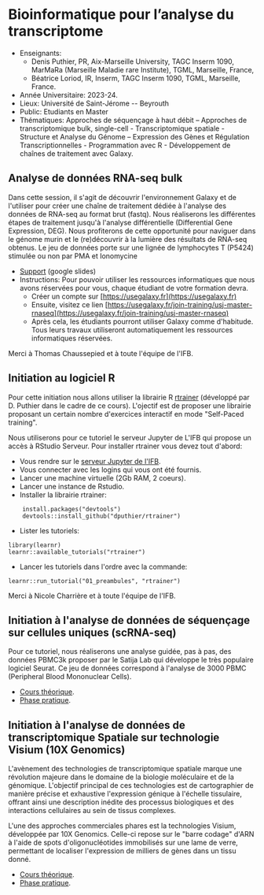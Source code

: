 # Bioinformatique pour l’analyse du transcriptome

- Enseignants: 
  - Denis Puthier, PR, Aix-Marseille University, TAGC Inserm 1090, MarMaRa (Marseille Maladie rare Institute), TGML, Marseille, France,
  - Béatrice Loriod, IR, Inserm, TAGC Inserm 1090, TGML, Marseille, France.
- Année Universitaire: 2023-24.
- Lieux:  Université de Saint-Jérome -- Beyrouth
- Public: Etudiants en Master 
- Thématiques: Approches de séquençage à haut débit – Approches de transcriptomique bulk, single-cell - Transcriptomique spatiale - Structure et Analyse du Génome – Expression des Gènes et Régulation Transcriptionnelles -
Programmation avec R - Développement de chaînes de traitement avec Galaxy.

## Analyse de données RNA-seq bulk

Dans cette session, il s'agit de découvrir l'environnement Galaxy et de l'utiliser pour créer une chaîne de traitement dédiée à l'analyse des données de RNA-seq au format brut (fastq). Nous réaliserons les différentes étapes de traitement jusqu'à l'analyse différentielle (Differential Gene Expression, DEG). Nous profiterons de cette opportunité pour naviguer dans le génome murin et le (re)découvrir à la lumière des résultats de RNA-seq obtenus. Le jeu de données porte sur une lignée de lymphocytes T (P5424) stimulée ou non par PMA et Ionomycine

- [Support](https://docs.google.com/presentation/d/11CZU0mBnmECZR7yMwBFPtK-qGsy4jktjcjB8yociDUw/edit?usp=sharing) (google slides)
- Instructions: Pour pouvoir utiliser les ressources informatiques que nous avons réservées pour vous, chaque étudiant de votre formation devra.
  - Créer un compte sur [https://usegalaxy.fr](https://usegalaxy.fr)
  - Ensuite, visitez ce lien [https://usegalaxy.fr/join-training/usj-master-rnaseq](https://usegalaxy.fr/join-training/usj-master-rnaseq)
  - Après cela, les étudiants pourront utiliser Galaxy comme d'habitude. Tous leurs travaux utiliseront automatiquement les ressources informatiques réservées.

Merci à Thomas Chaussepied et à toute l'équipe de l'IFB.


## Initiation au logiciel R

Pour cette initiation nous allons utiliser la librairie R [rtrainer](https://github.com/dputhier/rtrainer/) (développé par D. Puthier dans le cadre de ce cours). L'ojectif est de proposer une librairie proposant un certain nombre d'exercices interactif en mode "Self-Paced training". 

Nous utiliserons pour ce tutoriel le serveur Jupyter de L'IFB qui propose un accès à RStudio Serveur. Pour installer rtrainer vous devez tout d'abord:

- Vous rendre sur le [serveur Jupyter de l'IFB](https://jupyterhub.cluster.france-bioinformatique.fr/).
- Vous connecter avec les logins qui vous ont été fournis.
- Lancer une machine virtuelle (2Gb RAM, 2 coeurs).
- Lancer une instance de Rstudio.
- Installer la librairie rtrainer:
  
```
    install.packages("devtools")
    devtools::install_github("dputhier/rtrainer")
```

- Lister les tutoriels:

```
library(learnr)
learnr::available_tutorials("rtrainer")
```

- Lancer les tutoriels dans l'ordre avec la commande:

```
learnr::run_tutorial("01_preambules", "rtrainer")
```

Merci à Nicole Charrière et à toute l'équipe de l'IFB.

## Initiation à l'analyse de données de séquençage sur cellules uniques (scRNA-seq)

Pour ce tutoriel, nous réaliserons une analyse guidée, pas à pas, des données PBMC3k proposer par le Satija Lab qui développe le très populaire logiciel Seurat. Ce jeu de données correspond à l'analyse de 3000 PBMC (Peripheral Blood Mononuclear Cells). 

- [Cours théorique](https://docs.google.com/presentation/d/1BkdIjF9mA6caG5v-lBdtriH3VfLpDH8cJq5i6Z4_yKU/edit?usp=sharing).
- [Phase pratique](https://satijalab.org/seurat/articles/pbmc3k_tutorial.html).

## Initiation à l'analyse de données de transcriptomique Spatiale sur technologie Visium (10X Genomics)

L'avènement des technologies de transcriptomique spatiale marque une révolution majeure dans le domaine de la biologie moléculaire et de la génomique. L'objectif principal de ces technologies est de cartographier de manière précise et exhaustive l'expression génique à l'échelle tissulaire, offrant ainsi une description inédite des processus biologiques et des interactions cellulaires au sein de tissus complexes.

L'une des approches commerciales phares est la technologies Visium, développée par 10X Genomics. Celle-ci repose sur le "barre codage" d'ARN à l'aide de spots d'oligonucléotides immobilisés sur une lame de verre, permettant de localiser l'expression de milliers de gènes dans un tissu donné. 

- [Cours théorique](https://docs.google.com/presentation/d/1g80o6T4aSJCwZoHfPaSN807rgN17GzzwhKVsVeT3sJU/edit?usp=sharing).
- [Phase pratique](https://satijalab.org/seurat/articles/spatial_vignette.html).


